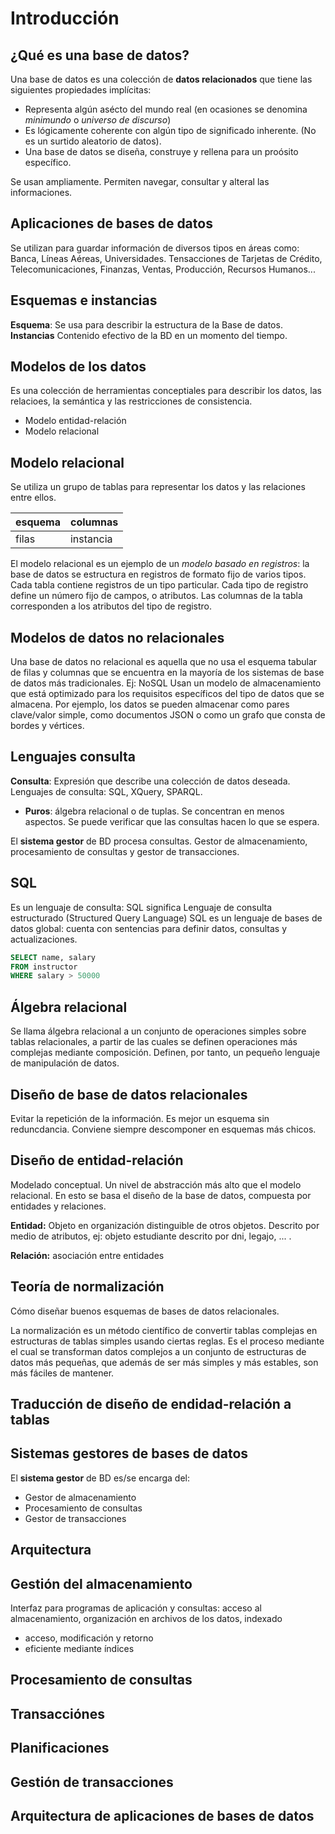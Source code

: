 
# **Introducción**

## ¿Qué es una base de datos?
Una base de datos es una colección de **datos relacionados** que tiene las
siguientes propiedades implícitas:
* Representa algún asécto del mundo real (en ocasiones se denomina *minimundo* o
*universo de discurso*)
* Es lógicamente coherente con algún tipo de significado inherente. (No es un
surtido aleatorio de datos).
* Una base de datos se diseña, construye y rellena para un proósito específico.

Se usan ampliamente. Permiten navegar, consultar y alteral las informaciones.

## Aplicaciones de bases de datos
Se utilizan para guardar información de diversos tipos en áreas como:
Banca, Líneas Aéreas, Universidades. Tensacciones de Tarjetas de Crédito,
Telecomunicaciones, Finanzas, Ventas, Producción, Recursos Humanos...

## Esquemas e instancias
**Esquema**: Se usa para describir la estructura de la Base de datos.
**Instancias** Contenido efectivo de la BD en un momento del tiempo.

## Modelos de los datos
Es una colección de herramientas conceptiales para describir los datos, las
relacioes, la semántica y las restricciones de consistencia.

* Modelo entidad-relación
* Modelo relacional

## Modelo relacional
Se utiliza un grupo de tablas para representar los datos y las relaciones entre
ellos.

|esquema| columnas|
|---    |    ---  |
|filas  |instancia|

El modelo relacional es un ejemplo de un *modelo basado en registros*: la base
de datos se estructura en registros de formato fijo de varios tipos. Cada tabla
contiene registros de un tipo particular. Cada tipo de registro define un número
fijo de campos, o atributos. Las columnas de la tabla corresponden a los
atributos del tipo de registro.


## Modelos de datos no relacionales
Una base de datos no relacional es aquella que no usa el esquema tabular de
filas y columnas que se encuentra en la mayoría de los sistemas de base de datos
más tradicionales.
Ej: NoSQL
Usan un modelo de almacenamiento que está optimizado para los requisitos
específicos del tipo de datos que se almacena. Por ejemplo, los datos se pueden
almacenar como pares clave/valor simple, como documentos JSON o como un grafo
que consta de bordes y vértices.

## Lenguajes consulta
**Consulta**: Expresión que describe una colección de datos deseada.
Lenguajes de consulta: SQL, XQuery, SPARQL.

- **Puros**: álgebra relacional o de tuplas. Se concentran en menos aspectos. Se
puede verificar que las consultas hacen lo que se espera.

El **sistema gestor** de BD procesa consultas. Gestor de almacenamiento,
procesamiento de consultas y gestor de transacciones.

## SQL
Es un lenguaje de consulta:
SQL significa Lenguaje de consulta estructurado (Structured Query Language)
SQL es un lenguaje de bases de datos global: cuenta con sentencias para definir
datos, consultas y actualizaciones. 

```SQL
SELECT name, salary
FROM instructor
WHERE salary > 50000
```

## Álgebra relacional
Se llama álgebra relacional a un conjunto de operaciones simples sobre tablas
relacionales, a partir de las cuales se definen operaciones más complejas
mediante composición. Definen, por tanto, un pequeño lenguaje de manipulación
de datos.

## Diseño de base de datos relacionales
Evitar la repetición de la información. Es mejor un esquema sin reduncdancia.
Conviene siempre descomponer en esquemas más chicos.

## Diseño de entidad-relación
Modelado conceptual. Un nivel de abstracción más alto que el modelo relacional.
En esto se basa el diseño de la base de datos, compuesta por entidades y
relaciones.

**Entidad:** Objeto en organización distinguible de otros objetos. Descrito por
medio de atributos, ej: objeto estudiante descrito por dni, legajo, ... .

**Relación:** asociación entre entidades

## Teoría de normalización
Cómo diseñar buenos esquemas de bases de datos relacionales.

La normalización es un método científico de convertir tablas complejas en
estructuras de tablas simples usando ciertas reglas. Es el proceso mediante el
cual se transforman datos complejos a un conjunto de estructuras de datos más
pequeñas, que además de ser más simples y más estables, son más fáciles de
mantener.

## Traducción de diseño de endidad-relación a tablas

## Sistemas gestores de bases de datos
El **sistema gestor** de BD es/se encarga del:
* Gestor de almacenamiento
* Procesamiento de consultas
* Gestor de transacciones

## Arquitectura

## Gestión del almacenamiento
Interfaz para programas de aplicación y consultas: acceso al almacenamiento, organización en archivos de los datos, indexado

- acceso, modificación y retorno
- eficiente mediante índices

## Procesamiento de consultas
## Transacciónes
## Planificaciones
## Gestión de transacciones
## Arquitectura de aplicaciones de bases de datos